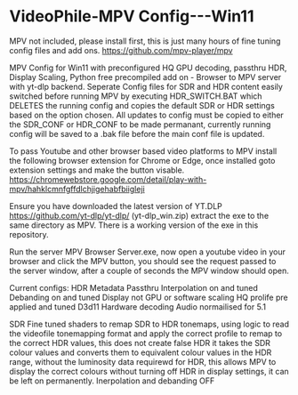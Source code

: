 # VideoPhile-MPV Config---Win11

MPV not included, please install first, this is just many hours of fine tuning config files and add ons. https://github.com/mpv-player/mpv


MPV Config for Win11 with preconfigured HQ GPU decoding, passthru HDR, Display Scaling, Python free precompiled add on - Browser to MPV server with yt-dlp backend.
Seperate Config files for SDR and HDR content easily switched before running MPV by executing HDR_SWITCH.BAT which DELETES the running config and copies the default SDR or HDR settings based on the option chosen. All updates to config must be copied to either the SDR_CONF or HDR_CONF to be made permanant, currently running config will be saved to a .bak file before the main conf file is updated.

To pass Youtube and other browser based video platforms to MPV install the following browser extension for Chrome or Edge, once installed goto extension settings and make the button visable. https://chromewebstore.google.com/detail/play-with-mpv/hahklcmnfgffdlchjigehabfbiigleji

Ensure you have downloaded the latest version of YT.DLP https://github.com/yt-dlp/yt-dlp/ (yt-dlp_win.zip) extract the exe to the same directory as MPV. There is a working version of the exe in this repository.

Run the server MPV Browser Server.exe, now open a youtube video in your browser and click the MPV button, you should see the request passed to the server window, after a couple of seconds the MPV window should open.


Current configs: 
HDR
Metadata Passthru
Interpolation on and tuned
Debanding on and tuned
Display not GPU or software scaling
HQ prolife pre applied and tuned
D3d11 Hardware decoding
Audio normailised for 5.1

SDR
Fine tuned shaders to remap SDR to HDR tonemaps, using logic to read the videofile tonemapping format and apply the correct profile to remap to the correct HDR values, this does not create false HDR it takes the SDR colour values and converts them to equivalent colour values in the HDR range, without the luminosity data requirewd for HDR, this allows MPV to display the correct colours without turning off HDR in display settings, it can be left on permanently.
Inerpolation and debanding OFF
